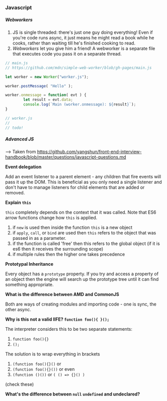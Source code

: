 ### Javascript

##### Webworkers

1. JS is single threaded: there's just one guy doing everything! Even if you're code runs async, it just means he might read a book while he cooks, rather than waiting till he's finished cooking to read.
2. _Webworkers_ let you give him a friend! A webworker is a separate file that executes code you pass it on a separate thread.

```Javascript
// main.js
// https://github.com/mdn/simple-web-worker/blob/gh-pages/main.js

let worker = new Worker("worker.js");

worker.postMessage( "Hello" );

worker.onmessage = function( evt ) {
		let result = evt.data;
		console.log(`Main (worker.onmessage): ${result}`);
}

```


```Javascript
// worker.js
//
// todo!
```


##### Advanced JS

--> Taken from https://github.com/yangshun/front-end-interview-handbook/blob/master/questions/javascript-questions.md

**Event delegation**

Add an event listener to a parent element - any children that fire events will pass it up the DOM. This is beneficial as you only need a single listener and don't have to manage listeners for child elements that are added or removed.

**Explain `this`**

`this` completely depends on the context that it was called. Note that ES6 arrow functions change how `this` is applied.

1. if `new` is used then inside the function `this` is a new object
2. if `apply`, `call`, or `bind` are used then `this` refers to the object that was passed in as a parameter.
3. if the function is called 'free' then this refers to the global object (if it is es6 then it receives the surrounding scope)
4. if multiple rules then the higher one takes precedence

**Prototypal Inheritance**

Every object has a `prototype` property. If you try and access a property of an object then the engine will search up the prototype tree until it can find something appropriate.

**What is the difference between AMD and CommonJS**

Both are ways of creating modules and importing code - one is sync, the other async.

**Why is this not a valid IIFE? `function foo(){ }();`**

The interpreter considers this to be two separate statements:

1. `function foo(){}`
2. `();`

The solution is to wrap everything in brackets

1. `(function foo(){}()` or
2. `(function foo(){}())` or even
3. `(function ()())` or `( () => {}() )`

(check these)

**What's the difference between `null` `undefined` and undeclared?**











<!-- end -->

